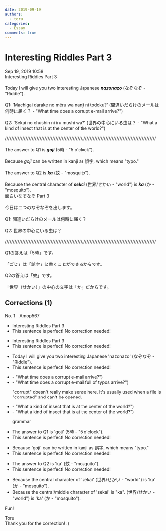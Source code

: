 ```yaml
---
date: 2019-09-19
authors:
  - toru
categories:
  - Essay
comments: true
---
```


# Interesting Riddles Part 3
<div class="date">Sep 19, 2019 10:58</div>
<div id="post"><div id="body_show_ori">
Interesting Riddles Part 3<br/><br/>Today I will give you two interesting Japanese <strong><em>nazonazo</em></strong> (なぞなぞ - "Riddle").<br/><br/>Q1: 'Machigai darake no mēru wa nanji ni todoku?' (間違いだらけのメールは何時に届く？ - "What time does a corrupt e-mail arrive?")<br/><br/>Q2: 'Sekai no chūshin ni iru mushi wa?' (世界の中心にいる虫は？ - "What a kind of insect that is at the center of the world?")<br/><br/>////////////////////////////////////////////////////////////////////////////////////////////////<br/><br/>The answer to Q1 is <strong><em>goji</em></strong> (5時 - "5 o'clock").<br/><br/>Because <em>goji</em> can be written in kanji as 誤字, which means "typo."<br/><br/>The answer to Q2 is <strong><em>ka</em></strong> (蚊 - "mosquito").<br/><br/>Because the central character of <strong><em>sekai</em></strong> (世界/せかい - "world") is <strong><em>ka</em></strong> (か - "mosquito").
</div></div>

<!-- more -->

<div id="post_ja"><div id="body_show_mo">
面白いなぞなぞ Part 3<br/><br/>今日は二つのなぞなぞを出します。<br/><br/>Q1: 間違いだらけのメールは何時に届く？<br/><br/>Q2: 世界の中心にいる虫は？<br/><br/>////////////////////////////////////////////////////////////////////////////////////////////////<br/><br/>Q1の答えは「5時」です。<br/><br/>「ごじ」は「誤字」と書くことができるからです。<br/><br/>Q2の答えは「蚊」です。<br/><br/>「世界（せかい）」の中心の文字は「か」だからです。
</div></div>

## Corrections (1)
<div id="block"><div class="first_name"> No. 1　<span class="just_name">Amop567</span></div><div id="block2">
<ul class="correction_field">
<li class="incorrect">Interesting Riddles Part 3</li>
<li class="corrected perfect">This sentence is perfect! No correction needed!</li>
</ul>
<ul class="correction_field">
<li class="incorrect">Interesting Riddles Part 3</li>
<li class="corrected perfect">This sentence is perfect! No correction needed!</li>
</ul>
<ul class="correction_field">
<li class="incorrect">Today I will give you two interesting Japanese 'nazonazo' (なぞなぞ - "Riddle").</li>
<li class="corrected perfect">This sentence is perfect! No correction needed!</li>
</ul>
<ul class="correction_field">
<li class="incorrect">- "What time does a corrupt e-mail arrive?")</li>
<li class="corrected correct">
- "What time does a <span class="sline"><span class="f_red">corrupt</span></span> e-mail <span class="f_blue">full of typos</span> arrive?")
<p class="correction_comment">"corrupt" doesn't really make sense here. It's usually used when a file is "corrupted" and can't be opened.</p>
</li>
</ul>
<ul class="correction_field">
<li class="incorrect">- "What a kind of insect that is at the center of the world?")</li>
<li class="corrected correct">
- "What <span class="sline"><span class="f_red">a kind of </span></span>insect <span class="sline"><span class="f_red">that</span></span> is at the center of the world?")
<p class="correction_comment">grammar</p>
</li>
</ul>
<ul class="correction_field">
<li class="incorrect">The answer to Q1 is 'goji' (5時 - "5 o'clock").</li>
<li class="corrected perfect">This sentence is perfect! No correction needed!</li>
</ul>
<ul class="correction_field">
<li class="incorrect">Because 'goji' can be written in kanji as 誤字, which means "typo."</li>
<li class="corrected perfect">This sentence is perfect! No correction needed!</li>
</ul>
<ul class="correction_field">
<li class="incorrect">The answer to Q2 is 'ka' (蚊 - "mosquito").</li>
<li class="corrected perfect">This sentence is perfect! No correction needed!</li>
</ul>
<ul class="correction_field">
<li class="incorrect">Because the central character of 'sekai' (世界/せかい - "world") is 'ka' (か - "mosquito").</li>
<li class="corrected correct">
Because the central<span class="f_blue">/middle</span> character of 'sekai' <span class="f_blue">is "ka".</span> (世界/せかい - "world") is 'ka' (か - "mosquito").
</li>
</ul>
<p class="comment_small">
 Fun!
</p>

</div><div class="name"><span class="just_name">Toru</span><br>
Thank you for the correction! :)
</div>
</div>
